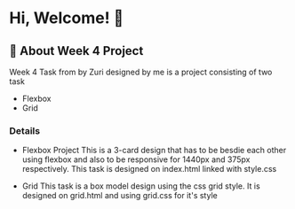 
# Hi, Welcome! 👋


## 🚀 About Week 4 Project
Week 4 Task from by Zuri designed by me is a
project consisting of two task

- Flexbox
- Grid
### Details
- Flexbox Project
This is a 3-card design that has to be besdie each other
using flexbox and also to be responsive for 1440px and 375px respectively.
This task is designed on index.html linked with style.css

- Grid
This task is a box model design using the css grid style.
It is designed on grid.html and using grid.css for it's style
